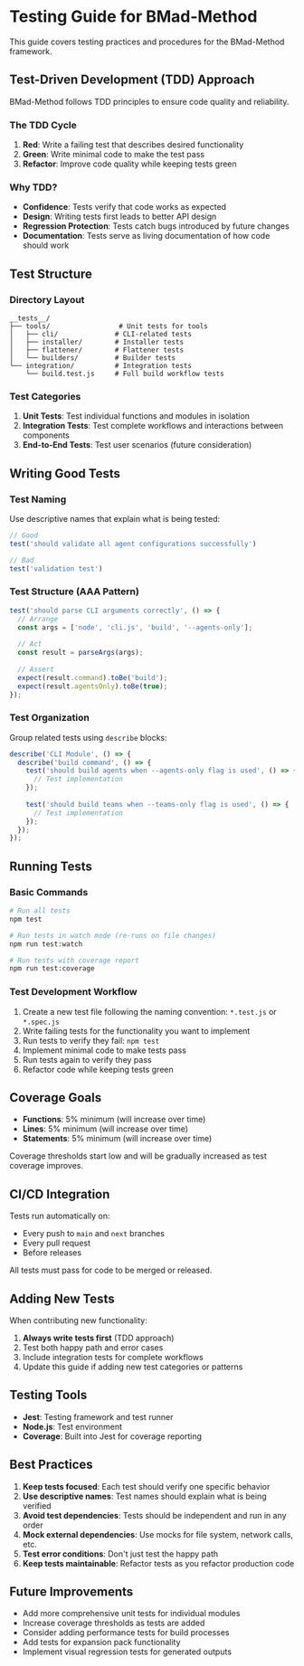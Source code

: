# Testing Guide for BMad-Method

This guide covers testing practices and procedures for the BMad-Method framework.

## Test-Driven Development (TDD) Approach

BMad-Method follows TDD principles to ensure code quality and reliability.

### The TDD Cycle

1. **Red**: Write a failing test that describes desired functionality
2. **Green**: Write minimal code to make the test pass
3. **Refactor**: Improve code quality while keeping tests green

### Why TDD?

- **Confidence**: Tests verify that code works as expected
- **Design**: Writing tests first leads to better API design
- **Regression Protection**: Tests catch bugs introduced by future changes
- **Documentation**: Tests serve as living documentation of how code should work

## Test Structure

### Directory Layout

```
__tests__/
├── tools/                 # Unit tests for tools
│   ├── cli/              # CLI-related tests
│   ├── installer/        # Installer tests
│   ├── flattener/        # Flattener tests
│   └── builders/         # Builder tests
└── integration/          # Integration tests
    └── build.test.js     # Full build workflow tests
```

### Test Categories

1. **Unit Tests**: Test individual functions and modules in isolation
2. **Integration Tests**: Test complete workflows and interactions between components
3. **End-to-End Tests**: Test user scenarios (future consideration)

## Writing Good Tests

### Test Naming

Use descriptive names that explain what is being tested:

```javascript
// Good
test('should validate all agent configurations successfully')

// Bad  
test('validation test')
```

### Test Structure (AAA Pattern)

```javascript
test('should parse CLI arguments correctly', () => {
  // Arrange
  const args = ['node', 'cli.js', 'build', '--agents-only'];
  
  // Act
  const result = parseArgs(args);
  
  // Assert
  expect(result.command).toBe('build');
  expect(result.agentsOnly).toBe(true);
});
```

### Test Organization

Group related tests using `describe` blocks:

```javascript
describe('CLI Module', () => {
  describe('build command', () => {
    test('should build agents when --agents-only flag is used', () => {
      // Test implementation
    });
    
    test('should build teams when --teams-only flag is used', () => {
      // Test implementation  
    });
  });
});
```

## Running Tests

### Basic Commands

```bash
# Run all tests
npm test

# Run tests in watch mode (re-runs on file changes)
npm run test:watch

# Run tests with coverage report
npm run test:coverage
```

### Test Development Workflow

1. Create a new test file following the naming convention: `*.test.js` or `*.spec.js`
2. Write failing tests for the functionality you want to implement
3. Run tests to verify they fail: `npm test`
4. Implement minimal code to make tests pass
5. Run tests again to verify they pass
6. Refactor code while keeping tests green

## Coverage Goals

- **Functions**: 5% minimum (will increase over time)
- **Lines**: 5% minimum (will increase over time)  
- **Statements**: 5% minimum (will increase over time)

Coverage thresholds start low and will be gradually increased as test coverage improves.

## CI/CD Integration

Tests run automatically on:

- Every push to `main` and `next` branches
- Every pull request
- Before releases

All tests must pass for code to be merged or released.

## Adding New Tests

When contributing new functionality:

1. **Always write tests first** (TDD approach)
2. Test both happy path and error cases
3. Include integration tests for complete workflows
4. Update this guide if adding new test categories or patterns

## Testing Tools

- **Jest**: Testing framework and test runner
- **Node.js**: Test environment
- **Coverage**: Built into Jest for coverage reporting

## Best Practices

1. **Keep tests focused**: Each test should verify one specific behavior
2. **Use descriptive names**: Test names should explain what is being verified
3. **Avoid test dependencies**: Tests should be independent and run in any order
4. **Mock external dependencies**: Use mocks for file system, network calls, etc.
5. **Test error conditions**: Don't just test the happy path
6. **Keep tests maintainable**: Refactor tests as you refactor production code

## Future Improvements

- Add more comprehensive unit tests for individual modules
- Increase coverage thresholds as tests are added
- Consider adding performance tests for build processes
- Add tests for expansion pack functionality
- Implement visual regression tests for generated outputs